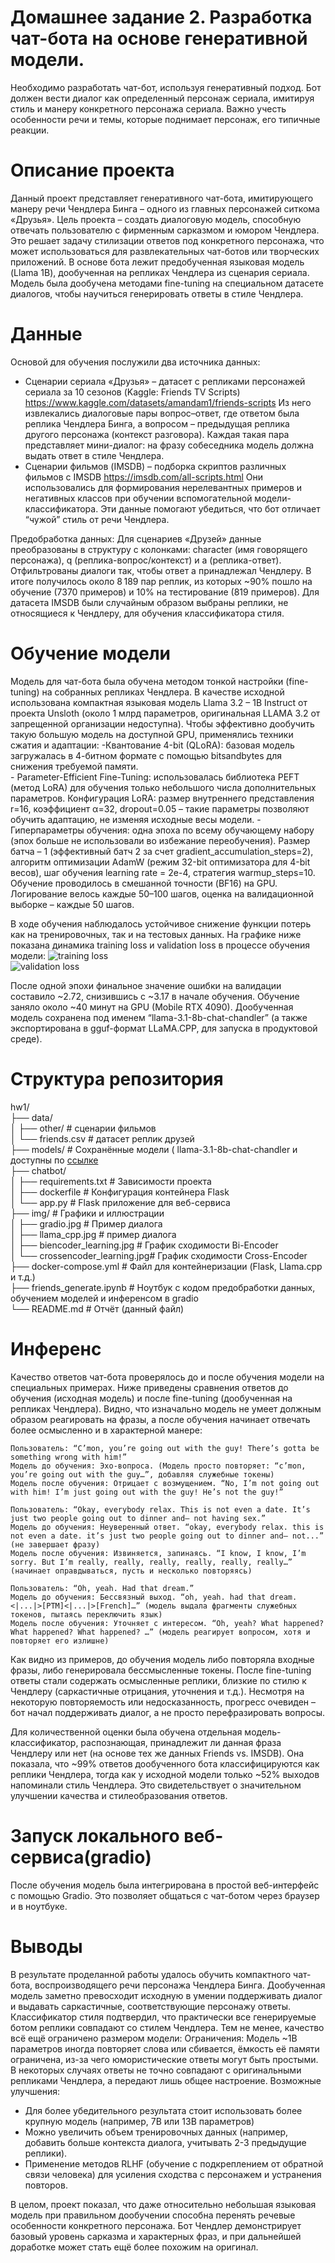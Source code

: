 # Домашнее задание 2. Разработка чат-бота на основе генеративной модели.

Необходимо разработать чат-бот, используя генеративный подход. Бот должен вести диалог как определенный персонаж сериала, имитируя стиль и манеру конкретного персонажа сериала. Важно учесть особенности речи и темы, которые поднимает персонаж, его типичные реакции.


# Описание проекта

Данный проект представляет генеративного чат-бота, имитирующего манеру речи Чендлера Бинга – одного из главных персонажей ситкома «Друзья». Цель проекта – создать диалоговую модель, способную отвечать пользователю с фирменным сарказмом и юмором Чендлера. Это решает задачу стилизации ответов под конкретного персонажа, что может использоваться для развлекательных чат-ботов или творческих приложений. В основе бота лежит предобученная языковая модель (Llama 1B), дообученная на репликах Чендлера из сценария сериала. Модель была дообучена методами fine-tuning на специальном датасете диалогов, чтобы научиться генерировать ответы в стиле Чендлера.

# Данные

Основой для обучения послужили два источника данных:  
  - Сценарии сериала «Друзья» – датасет с репликами персонажей сериала за 10 сезонов (Kaggle: Friends TV Scripts)​
    https://www.kaggle.com/datasets/amandam1/friends-scripts  Из него извлекались диалоговые пары вопрос–ответ, где ответом была реплика Чендлера Бинга, а вопросом – предыдущая реплика другого персонажа (контекст разговора). Каждая такая пара представляет мини-диалог: на фразу собеседника модель должна выдать ответ в стиле Чендлера.
  - Сценарии фильмов (IMSDB) – подборка скриптов различных фильмов с IMSDB​ https://imsdb.com/all-scripts.html Они использовались для формирования нерелевантных примеров и негативных классов при обучении вспомогательной модели-классификатора. Эти данные помогают убедиться, что бот отличает “чужой” стиль от речи Чендлера.
    
Предобработка данных:  Для сценариев «Друзей» данные преобразованы в структуру с колонками: character (имя говорящего персонажа), q (реплика-вопрос/контекст) и a (реплика-ответ). Отфильтрованы диалоги так, чтобы ответ a принадлежал Чендлеру. В итоге получилось около 8 189 пар реплик, из которых ~90% пошло на обучение (7370 примеров) и 10% на тестирование (819 примеров).  Для датасета IMSDB были случайным образом выбраны реплики, не относящиеся к Чендлеру, для обучения классификатора стиля.


# Обучение модели

Модель для чат-бота была обучена методом тонкой настройки (fine-tuning) на собранных репликах Чендлера. В качестве исходной использована компактная языковая модель Llama 3.2 – 1B Instruct от проекта Unsloth (около 1 млрд параметров, оригинальная LLAMA 3.2 от запрещенной организации недоступна). Чтобы эффективно дообучить такую большую модель на доступной GPU, применялись техники сжатия и адаптации:
    -Квантование 4-bit (QLoRA): базовая модель загружалась в 4-битном формате с помощью bitsandbytes для снижения требуемой памяти.  
    - Parameter-Efficient Fine-Tuning: использовалась библиотека PEFT (метод LoRA) для обучения только небольшого числа дополнительных параметров. Конфигурация LoRA: размер внутреннего представления r=16, коэффициент α=32, dropout=0.05 – такие параметры позволяют обучить адаптацию, не изменяя исходные весы модели.
    - Гиперпараметры обучения: одна эпоха по всему обучающему набору (эпох больше не использовали во избежание переобучения). Размер батча – 1 (эффективный батч 2 за счет gradient_accumulation_steps=2), алгоритм оптимизации AdamW (режим 32-bit оптимизатора для 4-bit весов), шаг обучения learning rate = 2e-4, стратегия warmup_steps=10. Обучение проводилось в смешанной точности (BF16) на GPU. Логирование велось каждые 50–100 шагов, оценка на валидационной выборке – каждые 50 шагов.

В ходе обучения наблюдалось устойчивое снижение функции потерь как на тренировочных, так и на тестовых данных. На графике ниже показана динамика training loss и validation loss в процессе обучения модели:
![training loss](./img/train_loss.jpg)  
![validation loss](./img/eval_loss.jpg)  


После одной эпохи финальное значение ошибки на валидации составило ~2.72, снизившись с ~3.17 в начале обучения. Обучение заняло около ~40 минут на GPU (Mobile RTX 4090). Дообученная модель сохранена под именем “llama-3.1-8b-chat-chandler” (а также экспортирована в gguf-формат LLaMA.CPP, для запуска в продуктовой среде).

# Структура репозитория

hw1/   
├── data/    
│ ├── other/ # сценарии фильмов    
│ └── friends.csv  # датасет реплик друзей   
├── models/ # Сохранённые модели ( llama-3.1-8b-chat-chandler и доступны по [ссылке](https://disk.yandex.ru/d/WigCN0l2PrsCGg)   
├── chatbot/   
│ ├── requirements.txt # Зависимости проекта   
│ ├── dockerfile # Конфигурация контейнера Flask  
│ └── app.py # Flask приложение для веб-сервиса   
├── img/ # Графики и иллюстрации   
│ ├── gradio.jpg # Пример диалога  
│ ├── llama_cpp.jpg # пример диалога   
│ ├── biencoder_learning.jpg # График сходимости Bi-Encoder   
│ └── crossencoder_learning.jpg# График сходимости Cross-Encoder    
├── docker-compose.yml # Файл для контейнеризации (Flask, Llama.cpp и т.д.)    
├── friends_generate.ipynb # Ноутбук с кодом предобработки данных, обучением моделей и инференсом в gradio   
└── README.md # Отчёт (данный файл)   

# Инференс

Качество ответов чат-бота проверялось до и после обучения модели на специальных примерах. Ниже приведены сравнения ответов до обучения (исходная модель) и после fine-tuning (дообученная на репликах Чендлера). Видно, что изначально модель не умеет должным образом реагировать на фразы, а после обучения начинает отвечать более осмысленно и в характерной манере:

    Пользователь: “C’mon, you’re going out with the guy! There’s gotta be something wrong with him!”
    Модель до обучения: Эхо-вопроса. (Модель просто повторяет: “c’mon, you’re going out with the guy…”, добавляя служебные токены)
    Модель после обучения: Отрицает с возмущением. “No, I’m not going out with him! I’m just going out with the guy! He’s not the guy!”

    Пользователь: “Okay, everybody relax. This is not even a date. It’s just two people going out to dinner and– not having sex.”
    Модель до обучения: Неуверенный ответ. “okay, everybody relax. this is not even a date. it’s just two people going out to dinner and– not...” (не завершает фразу)
    Модель после обучения: Извиняется, запинаясь. “I know, I know, I’m sorry. But I’m really, really, really, really, really, really…” (начинает оправдываться, пусть и несколько повторяясь)

    Пользователь: “Oh, yeah. Had that dream.”
    Модель до обучения: Бессвязный выход. “oh, yeah. had that dream.<|...|>[PTM]<|...|>[French]…” (модель выдала фрагменты служебных токенов, пытаясь переключить язык)
    Модель после обучения: Уточняет с интересом. “Oh, yeah? What happened? What happened? What happened? …” (модель реагирует вопросом, хотя и повторяет его излишне)

Как видно из примеров, до обучения модель либо повторяла входные фразы, либо генерировала бессмысленные токены. После fine-tuning ответы стали содержать осмысленные реплики, близкие по стилю к Чендлеру (саркастичные отрицания, уточнения и т.д.). Несмотря на некоторую повторяемость или недосказанность, прогресс очевиден – бот начал поддерживать диалог, а не просто перефразировать вопросы.

Для количественной оценки была обучена отдельная модель-классификатор, распознающая, принадлежит ли данная фраза Чендлеру или нет (на основе тех же данных Friends vs. IMSDB). Она показала, что ~99% ответов дообученного бота классифицируются как реплики Чендлера, тогда как у исходной модели только ~52% выходов напоминали стиль Чендлера. Это свидетельствует о значительном улучшении качества и стилеобразования ответов.

# Запуск локального веб-сервиса(gradio)

После обучения модель была интегрирована в простой веб-интерфейс с помощью Gradio. Это позволяет общаться с чат-ботом через браузер и в ноутбуке. 


# Выводы

В результате проделанной работы удалось обучить компактного чат-бота, воспроизводящего речи персонажа Чендлера Бинга. Дообученная модель заметно превосходит исходную в умении поддерживать диалог и выдавать саркастичные, соответствующие персонажу ответы. Классификатор стиля подтвердил, что практически все генерируемые ботом реплики совпадают со стилем Чендлера. Тем не менее, качество всё ещё ограничено размером модели:
Ограничения: Модель ~1B параметров иногда повторяет слова или сбивается, ёмкость её памяти ограничена, из-за чего юмористические ответы могут быть простыми. В некоторых случаях ответы не точно совпадают с оригинальными репликами Чендлера, а передают лишь общее настроение.
Возможные улучшения:    
  - Для более убедительного результата стоит использовать более крупную модель (например, 7B или 13B параметров) 
  - Можно увеличить объем тренировочных данных (например, добавить больше контекста диалога, учитывать 2-3 предыдущие реплики).
  - Применение методов RLHF (обучение с подкреплением от обратной связи человека) для усиления сходства с персонажем и устранения повторов. 

В целом, проект показал, что даже относительно небольшая языковая модель при правильном дообучении способна перенять речевые особенности конкретного персонажа. Бот Чендлер демонстрирует базовый уровень сарказма и характерных фраз, и при дальнейшей доработке может стать ещё более похожим на оригинал.
